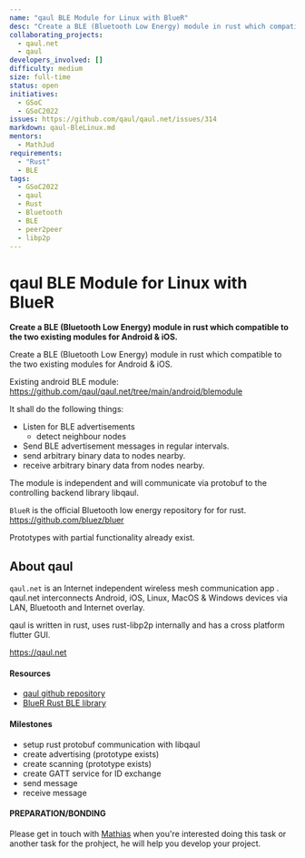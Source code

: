 ```yaml
---
name: "qaul BLE Module for Linux with BlueR"
desc: "Create a BLE (Bluetooth Low Energy) module in rust which compatible to the two existing modules for Android & iOS."
collaborating_projects:
  - qaul.net
  - qaul
developers_involved: []
difficulty: medium
size: full-time
status: open
initiatives:
  - GSoC
  - GSoC2022
issues: https://github.com/qaul/qaul.net/issues/314
markdown: qaul-BleLinux.md
mentors:
  - MathJud
requirements:
  - "Rust"
  - BLE
tags:
  - GSoC2022
  - qaul
  - Rust
  - Bluetooth
  - BLE
  - peer2peer
  - libp2p
---
```


# qaul BLE Module for Linux with BlueR

**Create a BLE (Bluetooth Low Energy) module in rust which compatible to the two existing modules for Android & iOS.**

Create a BLE (Bluetooth Low Energy) module in rust which compatible to the two existing modules for Android & iOS.

Existing android BLE module:
https://github.com/qaul/qaul.net/tree/main/android/blemodule

It shall do the following things:

* Listen for BLE advertisements
  * detect neighbour nodes
* Send BLE advertisement messages in regular intervals.
* send arbitrary binary data to nodes nearby.
* receive arbitrary binary data from nodes nearby.

The module is independent and will communicate via protobuf to the controlling backend library libqaul. 

`BlueR` is the official Bluetooth low energy repository for for rust.
https://github.com/bluez/bluer

Prototypes with partial functionality already exist.


## About qaul

`qaul.net` is an Internet independent wireless mesh communication app . 
qaul.net interconnects Android, iOS, Linux, MacOS & Windows devices via LAN, Bluetooth and Internet overlay.

qaul is written in rust, uses rust-libp2p internally and has a cross platform flutter GUI.

https://qaul.net


#### Resources

* [qaul github repository](https://github.com/qaul/qaul.net)
* [BlueR Rust BLE library](https://github.com/bluez/bluer)


#### Milestones

* setup rust protobuf communication with libqaul
* create advertising (prototype exists)
* create scanning (prototype exists)
* create GATT service for ID exchange
* send message
* receive message


#### PREPARATION/BONDING

Please get in touch with [Mathias](mailto:jud@qaul.net) when you're interested doing this task or another task for the prohject, he will help you develop your project.


